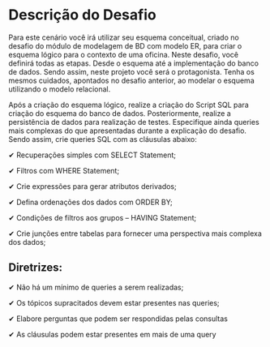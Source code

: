 <h1>Descrição do Desafio</h1>
<p>Para este cenário você irá utilizar seu esquema conceitual, criado no desafio do módulo de modelagem de BD com modelo ER, para criar o esquema lógico para o contexto de uma oficina. Neste desafio, você definirá todas as etapas. Desde o esquema até a implementação do banco de dados. Sendo assim, neste projeto você será o protagonista. Tenha os mesmos cuidados, apontados no desafio anterior, ao modelar o esquema utilizando o modelo relacional.</p>

<p>Após a criação do esquema lógico, realize a criação do Script SQL para criação do esquema do banco de dados. Posteriormente, realize a persistência de dados para realização de testes. Especifique ainda queries mais complexas do que apresentadas durante a explicação do desafio. Sendo assim, crie queries SQL com as cláusulas abaixo:</p>

<p>&#10004; Recuperações simples com SELECT Statement;</p>
<p>&#10004; Filtros com WHERE Statement;</p>
<p>&#10004; Crie expressões para gerar atributos derivados;</p>
<p>&#10004; Defina ordenações dos dados com ORDER BY;</p>
<p>&#10004; Condições de filtros aos grupos – HAVING Statement;</p>
<p>&#10004; Crie junções entre tabelas para fornecer uma perspectiva mais complexa dos dados;</p>
<h2>Diretrizes:</h2>
<p>&#10004; Não há um mínimo de queries a serem realizadas;</p>
<p>&#10004; Os tópicos supracitados devem estar presentes nas queries;</p>
<p>&#10004; Elabore perguntas que podem ser respondidas pelas consultas</p>
<p>&#10004; As cláusulas podem estar presentes em mais de uma query</p>
